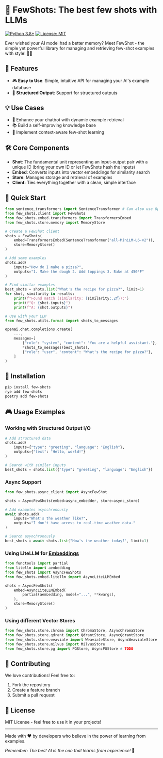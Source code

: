 # 🎯 FewShots: The best few shots with LLMs

[![Python 3.8+](https://img.shields.io/badge/python-3.8+-blue.svg)](https://www.python.org/downloads/)
[![License: MIT](https://img.shields.io/badge/License-MIT-yellow.svg)](https://opensource.org/licenses/MIT)

Ever wished your AI model had a better memory? Meet FewShot - the simple yet powerful library for managing and retrieving few-shot examples with style! 🧠✨

## 🌟 Features

- 🎮 **Easy to Use**: Simple, intuitive API for managing your AI's example database
- 🔄 **Structured Output**: Support for structured outputs

## 💡 Use Cases

- 🤖 Enhance your chatbot with dynamic example retrieval
- 📚 Build a self-improving knowledge base
- 🎯 Implement context-aware few-shot learning

## 🛠️ Core Components

- **Shot**: The fundamental unit representing an input-output pair with a unique ID (bring your own ID or let FewShots hash the inputs)
- **Embed**: Converts inputs into vector embeddings for similarity search
- **Store**: Manages storage and retrieval of examples
- **Client**: Ties everything together with a clean, simple interface

## 🚀 Quick Start

```python
from sentence_transformers import SentenceTransformer # Can also use OpenAI, etc.
from few_shots.client import FewShots
from few_shots.embed.transformers import TransformersEmbed
from few_shots.store.memory import MemoryStore

# Create a FewShot client
shots = FewShots(
    embed=TransformersEmbed(SentenceTransformer("all-MiniLM-L6-v2")),
    store=MemoryStore()
)

# Add some examples
shots.add(
    inputs="How do I make a pizza?",
    outputs="1. Make the dough 2. Add toppings 3. Bake at 450°F"
)

# Find similar examples
best_shots = shots.list("What's the recipe for pizza?", limit=1)
for shot, similarity in results:
    print(f"Found match (similarity: {similarity:.2f}):")
    print(f"Q: {shot.inputs}")
    print(f"A: {shot.outputs}")

# Use with your LLM
from few_shots.utils.format import shots_to_messages

openai.chat.completions.create(
    ...,
    messages=[
        {"role": "system", "content": "You are a helpful assistant."},
        *shots_to_messages(best_shots),
        {"role": "user", "content": "What's the recipe for pizza?"},
    ]
)
```

## 🔧 Installation

```bash
pip install few-shots
rye add few-shots
poetry add few-shots
```

## 🎮 Usage Examples

### Working with Structured Output I/O

```python
# Add structured data
shots.add(
    inputs={"type": "greeting", "language": "English"},
    outputs={"text": "Hello, world!"}
)

# Search with similar inputs
best_shots = shots.list({"type": "greeting", "language": "English"})
```

### Async Support

```python
from few_shots.async_client import AsyncFewShot

shots = AsyncFewShots(embed=async_embedder, store=async_store)

# Add examples asynchronously
await shots.add(
    inputs="What's the weather like?",
    outputs="I don't have access to real-time weather data."
)

# Search asynchronously
best_shots = await shots.list("How's the weather today?", limit=1)
```

### Using LiteLLM for [Embeddings](https://docs.litellm.ai/docs/embedding/supported_embedding)

```python
from functools import partial
from litellm import aembedding
from few_shots import AsyncFewShots
from few_shots.embed.litellm import AsyncLiteLLMEmbed

shots = AsyncFewShots(
    embed=AsyncLiteLLMEmbed(
        partial(aembedding, model="...", **kwargs),
    ),
    store=MemoryStore()
)
```

### Using different Vector Stores

```python
from few_shots.store.chroma import ChromaStore, AsyncChromaStore
from few_shots.store.qdrant import QdrantStore, AsyncQdrantStore
from few_shots.store.weaviate import WeaviateStore, AsyncWeaviateStore
from few_shots.store.milvus import MilvusStore
from few_shots.store.pg import PGStore, AsyncPGStore # TODO
```

## 🤝 Contributing

We love contributions! Feel free to:

1. Fork the repository
2. Create a feature branch
3. Submit a pull request

## 📝 License

MIT License - feel free to use it in your projects!

---

Made with ❤️ by developers who believe in the power of learning from examples.

*Remember: The best AI is the one that learns from experience!* 🌟
